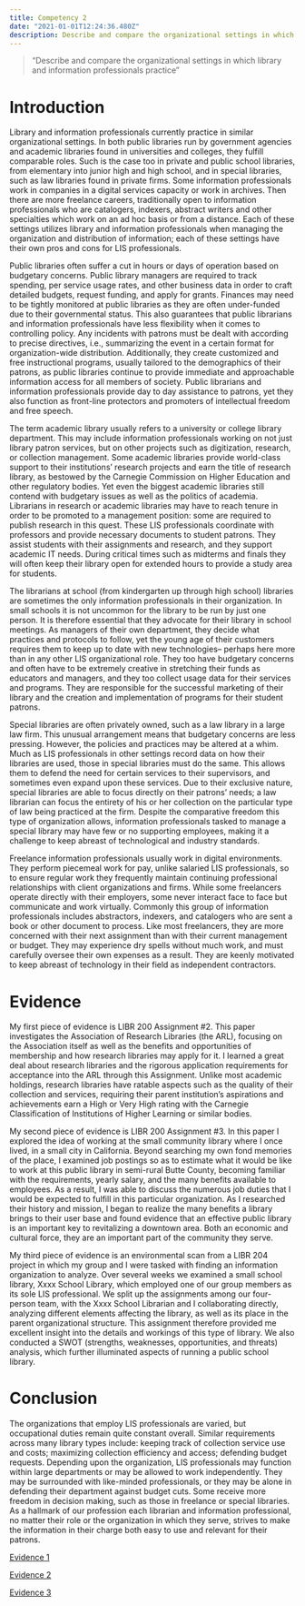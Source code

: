 ```yaml
---
title: Competency 2
date: "2021-01-01T12:24:36.480Z"
description: Describe and compare the organizational settings in which library and information professionals practice
---
```


> “Describe and compare the organizational settings in which library and information professionals practice”



# Introduction



Library and information professionals currently practice in similar organizational settings. In both public libraries run by government agencies and academic libraries found in universities and colleges, they fulfill comparable roles. Such is the case too in private and public school libraries, from elementary into junior high and high school, and in special libraries, such as law libraries found in private firms. Some information professionals work in companies in a digital services capacity or work in archives. Then there are more freelance careers, traditionally open to information professionals who are catalogers, indexers, abstract writers and other specialties which work on an ad hoc basis or from a distance. Each of these settings utilizes library and information professionals when managing the organization and distribution of information; each of these settings have their own pros and cons for LIS professionals.



Public libraries often suffer a cut in hours or days of operation based on budgetary concerns. Public library managers are required to track spending, per service usage rates, and other business data in order to craft detailed budgets, request funding, and apply for grants. Finances may need to be tightly monitored at public libraries as they are often under-funded due to their governmental status. This also guarantees that public librarians and information professionals have less flexibility when it comes to controlling policy. Any incidents with patrons must be dealt with according to precise directives, i.e., summarizing the event in a certain format for organization-wide distribution. Additionally, they create customized and free instructional programs, usually tailored to the demographics of their patrons, as public libraries continue to provide immediate and approachable information access for all members of society. Public librarians and information professionals provide day to day assistance to patrons, yet they also function as front-line protectors and promoters of intellectual freedom and free speech.



The term academic library usually refers to a university or college library department. This may include information professionals working on not just library patron services, but on other projects such as digitization, research, or collection management. Some academic libraries provide world-class support to their institutions’ research projects and earn the title of research library, as bestowed by the Carnegie Commission on Higher Education and other regulatory bodies. Yet even the biggest academic libraries still contend with budgetary issues as well as the politics of academia. Librarians in research or academic libraries may have to reach tenure in order to be promoted to a management position: some are required to publish research in this quest. These LIS professionals coordinate with professors and provide necessary documents to student patrons. They assist students with their assignments and research, and they support academic IT needs. During critical times such as midterms and finals they will often keep their library open for extended hours to provide a study area for students.



The librarians at school (from kindergarten up through high school) libraries are sometimes the only information professionals in their organization. In small schools it is not uncommon for the library to be run by just one person. It is therefore essential that they advocate for their library in school meetings. As managers of their own department, they decide what practices and protocols to follow, yet the young age of their customers requires them to keep up to date with new technologies– perhaps here more than in any other LIS organizational role. They too have budgetary concerns and often have to be extremely creative in stretching their funds as educators and managers, and they too collect usage data for their services and programs. They are responsible for the successful marketing of their library and the creation and implementation of programs for their student patrons.



Special libraries are often privately owned, such as a law library in a large law firm. This unusual arrangement means that budgetary concerns are less pressing. However, the policies and practices may be altered at a whim. Much as LIS professionals in other settings record data on how their libraries are used, those in special libraries must do the same. This allows them to defend the need for certain services to their supervisors, and sometimes even expand upon these services. Due to their exclusive nature, special libraries are able to focus directly on their patrons’ needs; a law librarian can focus the entirety of his or her collection on the particular type of law being practiced at the firm. Despite the comparative freedom this type of organization allows, information professionals tasked to manage a special library may have few or no supporting employees, making it a challenge to keep abreast of technological and industry standards.



Freelance information professionals usually work in digital environments. They perform piecemeal work for pay, unlike salaried LIS professionals, so to ensure regular work they frequently maintain continuing professional relationships with client organizations and firms. While some freelancers operate directly with their employers, some never interact face to face but communicate and work virtually. Commonly this group of information professionals includes abstractors, indexers, and catalogers who are sent a book or other document to process. Like most freelancers, they are more concerned with their next assignment than with their current management or budget. They may experience dry spells without much work, and must carefully oversee their own expenses as a result. They are keenly motivated to keep abreast of technology in their field as independent contractors.



# Evidence



My first piece of evidence is LIBR 200 Assignment #2. This paper investigates the Association of Research Libraries (the ARL), focusing on the Association itself as well as the benefits and opportunities of membership and how research libraries may apply for it. I learned a great deal about research libraries and the rigorous application requirements for acceptance into the ARL through this Assignment. Unlike most academic holdings, research libraries have ratable aspects such as the quality of their collection and services, requiring their parent institution’s aspirations and achievements earn a High or Very High rating with the Carnegie Classification of Institutions of Higher Learning or similar bodies.



My second piece of evidence is LIBR 200 Assignment #3. In this paper I explored the idea of working at the small community library where I once lived, in a small city in California. Beyond searching my own fond memories of the place, I examined job postings so as to estimate what it would be like to work at this public library in semi-rural Butte County, becoming familiar with the requirements, yearly salary, and the many benefits available to employees. As a result, I was able to discuss the numerous job duties that I would be expected to fulfill in this particular organization. As I researched their history and mission, I began to realize the many benefits a library brings to their user base and found evidence that an effective public library is an important key to revitalizing a downtown area. Both an economic and cultural force, they are an important part of the community they serve.



My third piece of evidence is an environmental scan from a LIBR 204 project in which my group and I were tasked with finding an information organization to analyze. Over several weeks we examined a small school library, Xxxx School Library, which employed one of our group members as its sole LIS professional. We split up the assignments among our four-person team, with the Xxxx School Librarian and I collaborating directly, analyzing different elements affecting the library, as well as its place in the parent organizational structure. This assignment therefore provided me excellent insight into the details and workings of this type of library. We also conducted a SWOT (strengths, weaknesses, opportunities, and threats) analysis, which further illuminated aspects of running a public school library.



# Conclusion



The organizations that employ LIS professionals are varied, but occupational duties remain quite constant overall. Similar requirements across many library types include: keeping track of collection service use and costs; maximizing collection efficiency and access; defending budget requests. Depending upon the organization, LIS professionals may function within large departments or may be allowed to work independently. They may be surrounded with like-minded professionals, or they may be alone in defending their department against budget cuts. Some receive more freedom in decision making, such as those in freelance or special libraries. As a hallmark of our profession each librarian and information professional, no matter their role or the organization in which they serve, strives to make the information in their charge both easy to use and relevant for their patrons.


[Evidence 1](200.Assign2.docx.pdf)

[Evidence 2](200-BrownAssign3.doc.pdf)

[Evidence 3](204.EnvironmentalScan.docx.pdf)
